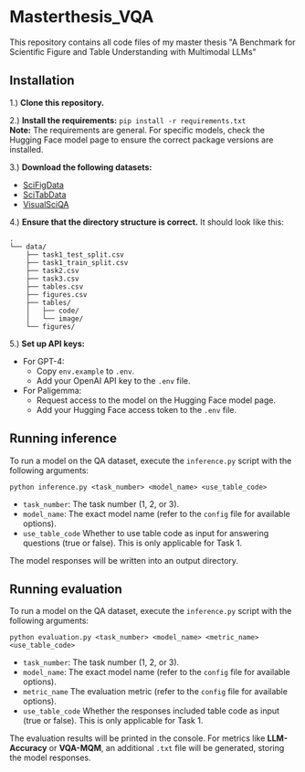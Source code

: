 # Masterthesis_VQA
This repository contains all code files of my master thesis "A Benchmark for Scientific Figure and Table Understanding with Multimodal LLMs"

## Installation

1.) **Clone this repository.**

2.) **Install the requirements:** `pip install -r requirements.txt`\
**Note:** The requirements are general. For specific models, check the Hugging Face model page to ensure the correct package versions are installed.

3.) **Download the following datasets:**
  - [SciFigData](https://huggingface.co/datasets/fuubian/SciFigData)
  - [SciTabData](https://huggingface.co/datasets/fuubian/SciTabData)
  - [VisualSciQA](https://huggingface.co/datasets/fuubian/VisualSciQA)

4.) **Ensure that the directory structure is correct.**
It should look like this:
```
.
└── data/
    ├── task1_test_split.csv
    ├── task1_train_split.csv
    ├── task2.csv
    ├── task3.csv
    ├── tables.csv
    ├── figures.csv
    ├── tables/
    │   ├── code/
    │   └── image/
    └── figures/
```

5.) **Set up API keys:**
  - For GPT-4:
    - Copy `env.example` to `.env`.
    - Add your OpenAI API key to the `.env` file.
  - For Paligemma:
    - Request access to the model on the Hugging Face model page.
    - Add your Hugging Face access token to the `.env` file.

    

## Running inference

To run a model on the QA dataset, execute the `inference.py` script with the following arguments:

```
python inference.py <task_number> <model_name> <use_table_code>
```

  -	`task_number`: The task number (1, 2, or 3).
  -	`model_name`: The exact model name (refer to the `config` file for available options).
  -	`use_table_code` Whether to use table code as input for answering questions (true or false). This is only applicable for Task 1.

The model responses will be written into an output directory.



## Running evaluation

To run a model on the QA dataset, execute the `inference.py` script with the following arguments:

```
python evaluation.py <task_number> <model_name> <metric_name> <use_table_code>
```

  -	`task_number`: The task number (1, 2, or 3).
  -	`model_name`: The exact model name (refer to the `config` file for available options).
  -	`metric_name` The evaluation metric (refer to the `config` file for available options).
  - `use_table_code` Whether the responses included table code as input (true or false). This is only applicable for Task 1.

The evaluation results will be printed in the console. For metrics like **LLM-Accuracy** or **VQA-MQM**, an additional `.txt` file will be generated, storing the model responses.

